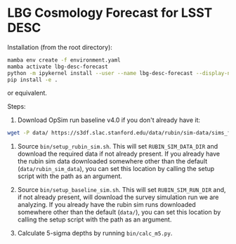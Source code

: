 # LBG Cosmology Forecast for LSST DESC

Installation (from the root directory):

```bash
mamba env create -f environment.yaml
mamba activate lbg-desc-forecast
python -m ipykernel install --user --name lbg-desc-forecast --display-name "LBG DESC Forecast"
pip install -e .
```

or equivalent.

Steps:

1. Download OpSim run baseline v4.0 if you don't already have it:

```bash
wget -P data/ https://s3df.slac.stanford.edu/data/rubin/sim-data/sims_featureScheduler_runs4.0/baseline/baseline_v4.0_10yrs.db
```

1. Source `bin/setup_rubin_sim.sh`. This will set `RUBIN_SIM_DATA_DIR` and download the required data if not already present. If you already have the rubin sim data downloaded somewhere other than the default (`data/rubin_sim_data`), you can set this location by calling the setup script with the path as an argument.

2. Source `bin/setup_baseline_sim.sh`. This will set `RUBIN_SIM_RUN_DIR` and, if not already present, will download the survey simulation run we are analyzing. If you already have the rubin sim runs downloaded somewhere other than the default (`data/`), you can set this location by calling the setup script with the path as an argument.

3. Calculate 5-sigma depths by running `bin/calc_m5.py`.
